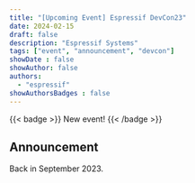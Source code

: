 ```yaml
---
title: "[Upcoming Event] Espressif DevCon23"
date: 2024-02-15
draft: false
description: "Espressif Systems"
tags: ["event", "announcement", "devcon"]
showDate : false
showAuthor: false
authors:
  - "espressif"
showAuthorsBadges : false
---
```


{{< badge >}}
New event!
{{< /badge >}}

## Announcement

Back in September 2023.

